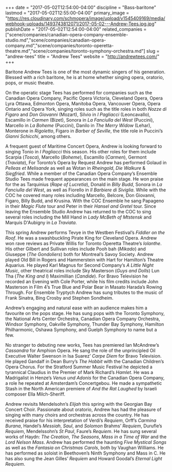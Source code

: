 +++
date = "2017-05-02T12:54:00-04:00"
discipline = "Bass-baritone"
lastmod = "2017-05-02T12:55:00-04:00"
primary_image = "https://res.cloudinary.com/schmopera/image/upload/v1545409169/media/webhook-uploads/1493743812071/2017-05-02---Andrew-Tees.jpg.jpg"
publishDate = "2017-05-02T12:54:00-04:00"
related_companies = ["scene/companies/canadian-opera-company-ensemble-studio.md","scene/companies/canadian-opera-company.md","scene/companies/toronto-operetta-theatre.md","scene/companies/toronto-symphony-orchestra.md"]
slug = "andrew-tees"
title = "Andrew Tees"
website = "http://andrewtees.com/"
+++

Baritone Andrew Tees is one of the most dynamic singers of his generation. Blessed with a rich baritone, he is at home whether singing opera, oratorio, pops, or music theatre.

On the operatic stage Tees has performed for companies such as the Canadian Opera Company, Pacific Opera Victoria, Cleveland Opera, Opera Lyra Ottawa, Edmonton Opera, Manitoba Opera, Vancouver Opera, Opera Ontario and Opera York, singing roles such as the title roles in both *Nozze di Figaro* and *Don Giovanni* (Mozart), Silvio in *I Pagliacci* (Leoncavallo), Escamillo in *Carmen* (Bizet), Sonora in *La Fanciulla del West* (Puccini), Marcello in *La Boheme* (Puccini), Danilo in *The Merry Widow* (Lehar), Monterone in *Rigoletto*, Figaro in *Barber of Seville*, the title role in Puccini’s *Gianni Schicchi*, among others.

A frequent guest of Maritime Concert Opera, Andrew is looking forward to singing Tonio in *I Pagliacci* this season. His other roles for them include Scarpia (*Tosca*), Marcello (*Boheme*), Escamillo (*Carmen*), Germont (*Traviata*), For Toronto’s Opera by Request Andrew has performed Golaud in *Pelleas et Melisande* as well as Wotan in *Rheingold*, *Die Walkure* & *Siegfried*. While a member of the Canadian Opera Company’s Ensemble Studio Tees made frequent appearances on the main stage. He won praise for the as Tarquinius (*Rape of Lucretia*), Donald in *Billy Budd*, Sonora in *La Fanciulla del West*, as well as Fiorello in *Il Barbiere di Siviglia*. While with the COC he covered many roles including Marcello, Belcore, Don Giovanni, Figaro, Billy Budd, and Krusina. With the COC Ensemble he sang Papageno in their *Magic Flute* tour and Peter in their *Hansel and Gretel* tour. Since leaving the Ensemble Studio Andrew has returned to the COC to sing several roles including the Mill Hand in *Lady McBeth of Mtstensk* and Marquis D'Aubigny in *La Traviata*.

This spring Andrew performs Tevye in the Westben Festival’s *Fiddler on the Roof*. He was a swashbuckling Pirate King for Cleveland Opera. Andrew won rave reviews as Private Willis for Toronto Operetta Theatre’s *Iolanthe*. His other Gilbert and Sullivan roles include Pooh bah (*Mikado*) and Giuseppe (*The Gondoliers*) both for Montreal’s Savoy Society. Andrew played Old Bill in Rogers and Hammerstein with Hart for Hamilton’s Theatre Aquarius. He played Karl Magnus for Second Company’s *A Little Night Music*, other theatrical roles include Sky Masterson (*Guys and Dolls*) Lun Tha (*The King and I*) Maximillian (*Candide*). For Bravo Television he recorded an Evening with Cole Porter, while his film credits include John Masterson in Film 4’s True Blue and Polar Bear in Masato Harada’s Rowing Through. For Ensemble Tryptych Andrew has sung tributes to the music of Frank Sinatra, Bing Crosby and Stephen Sondheim.

Andrew’s engaging and natural ease with an audience makes him a favourite on the pops stage. He has sung pops with the Toronto Symphony, the National Arts Center Orchestra, Canadian Opera Company Orchestra, Windsor Symphony, Oakville Symphony, Thunder Bay Symphony, Hamilton Philharmonic, Oshawa Symphony, and Guelph Symphony to name but a few.

No stranger to debuting new works, Tees has premiered Ian McAndrew’s *Cassandra* for Amphion Opera. He sang the role of the unprincipled Oil Executive Walter Swenson in Isa Suarez’ *Carpe Diem* for Bravo Television. He played Gandalf in Dean Burry’s *The Hobbit* with the Canadian Children’s Opera Chorus. For the Stratford Summer Music Festival he depicted a tyrannical Claudius in the Premier of Mark Richard’s *Hamlet*. He was a Madrigalist in Henze’s *Venus und Adonis* for the Canadian Opera Company, a role he repeated at Amsterdam’s Concertgebou. He made a sympathetic Stash in the North American premiere of *And the Rat Laughed* by Israeli composer Ella Milch-Sheriff.

Andrew revisits Mendelsohn’s *Elijah* this spring with the Georgian Bay Concert Choir. Passionate about oratorio, Andrew has had the pleasure of singing with many choirs and orchestras across the country. He has received praise for his interpretation of Verdi’s *Requiem*, Orff’s *Carmina Burana*, Handel’s *Messiah*, *Saul*, and *Solomon* Brahms’ *Requiem*, Durufle’s *Requiem*, Mendelssohn’s *St Paul*, Faure’s *Requiem*. He has sung several works of Haydn: *The Creation*, *The Seasons*, *Mass in a Time of War* and the *Lord Nelson Mass*. Andrew has performed the haunting *Five Mystical Songs* as well as the *Fantasia on Christmas Carols*, both by Vaughan Williams. He has performed as soloist in Beethoven’s Ninth Symphony and Mass in C. He has also sung the Jean Gilles’ *Requiem* and Howard Goodal’s *Eternal Light Requiem*.
